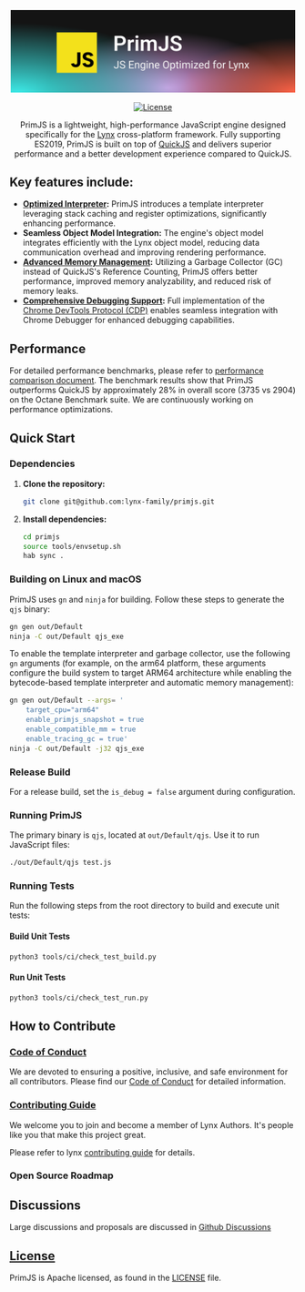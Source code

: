 <div align="center">

<p>
  <a href="https://lynxjs.org/guide/scripting-runtime/main-thread-runtime.html#primjs">
    <img width="500" alt="PrimJS logo" src=".github/splash.png" />
  </a>
</p>

[![License](https://img.shields.io/badge/license-Apache%202.0-blue.svg)](https://www.apache.org/licenses/LICENSE-2.0.txt)

PrimJS is a lightweight, high-performance JavaScript engine designed specifically for the [Lynx](https://github.com/lynx-family/lynx) cross-platform framework. Fully supporting ES2019, PrimJS is built on top of [QuickJS](https://bellard.org/quickjs/) and delivers superior performance and a better development experience compared to QuickJS. 

</div>

## Key features include:
- **[Optimized Interpreter](./docs/template_interpreter.md):** PrimJS introduces a template interpreter leveraging stack caching and register optimizations, significantly enhancing performance.
- **Seamless Object Model Integration:** The engine's object model integrates efficiently with the Lynx object model, reducing data communication overhead and improving rendering performance.
- **[Advanced Memory Management](./docs/gc.md):** Utilizing a Garbage Collector (GC) instead of QuickJS's Reference Counting, PrimJS offers better performance, improved memory analyzability, and reduced risk of memory leaks.
- **[Comprehensive Debugging Support](./docs/debugger.md):** Full implementation of the [Chrome DevTools Protocol (CDP)](https://chromedevtools.github.io/devtools-protocol/) enables seamless integration with Chrome Debugger for enhanced debugging capabilities.

## Performance
For detailed performance benchmarks, please refer to [performance comparison document](./docs/benchmark.md). The benchmark results show that PrimJS outperforms QuickJS by approximately 28% in overall score (3735 vs 2904) on the Octane Benchmark suite.
We are continuously working on performance optimizations.

## Quick Start

### Dependencies
1. **Clone the repository:**
   ```bash
   git clone git@github.com:lynx-family/primjs.git
   ```

2. **Install dependencies:**
   ```bash
   cd primjs
   source tools/envsetup.sh
   hab sync .
   ```

### Building on Linux and macOS
PrimJS uses `gn` and `ninja` for building. Follow these steps to generate the `qjs` binary:

```bash
gn gen out/Default
ninja -C out/Default qjs_exe
```

To enable the template interpreter and garbage collector, use the following `gn` arguments (for example, on the arm64 platform, these arguments configure the build system to target ARM64 architecture while enabling the bytecode-based template interpreter and automatic memory management):

```bash
gn gen out/Default --args= '
    target_cpu="arm64" 
    enable_primjs_snapshot = true
    enable_compatible_mm = true
    enable_tracing_gc = true'
ninja -C out/Default -j32 qjs_exe
```

### Release Build
For a release build, set the `is_debug = false` argument during configuration.

### Running PrimJS
The primary binary is `qjs`, located at `out/Default/qjs`. Use it to run JavaScript files:

```bash
./out/Default/qjs test.js
```

### Running Tests
Run the following steps from the root directory to build and execute unit tests:

#### Build Unit Tests
```bash
python3 tools/ci/check_test_build.py
```

#### Run Unit Tests
```bash
python3 tools/ci/check_test_run.py
```

## How to Contribute
### [Code of Conduct][coc]
We are devoted to ensuring a positive, inclusive, and safe environment for all contributors. Please find our [Code of Conduct][coc] for detailed information.

[coc]: CODE_OF_CONDUCT.md

### [Contributing Guide][contributing]
We welcome you to join and become a member of Lynx Authors. It's people like you that make this project great.

Please refer to lynx [contributing guide][contributing] for details.

[contributing]: https://github.com/lynx-family/lynx/blob/develop/CONTRIBUTING.md

### Open Source Roadmap

## Discussions
Large discussions and proposals are discussed in [Github Discussions](https://github.com/lynx-family/primjs/discussions)

## [License][license]
PrimJS is Apache licensed, as found in the [LICENSE][license] file.

[license]: LICENSE
